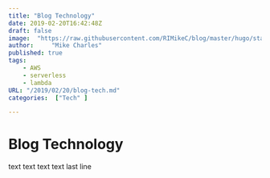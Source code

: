 ```yaml
---
title: "Blog Technology"
date: 2019-02-20T16:42:48Z
draft: false
image:  "https://raw.githubusercontent.com/RIMikeC/blog/master/hugo/static/images/ldn.jpg"
author:     "Mike Charles"
published: true
tags:
    - AWS
    - serverless
    - lambda
URL: "/2019/02/20/blog-tech.md"
categories:  ["Tech" ]

---
```


# Blog Technology
text
text
text
text
last line
